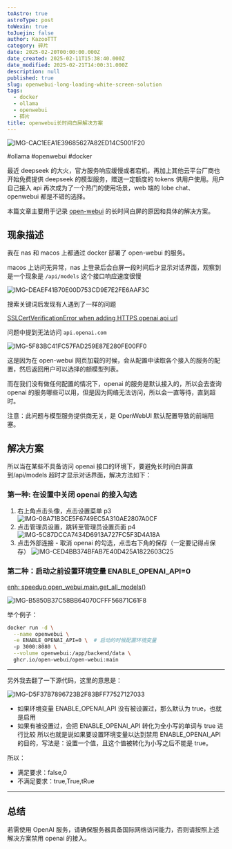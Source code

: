 ```yaml
---
toAstro: true
astroType: post
toWexin: true
toJuejin: false
author: KazooTTT
category: 碎片
date: 2025-02-20T00:00:00.000Z
date_created: 2025-02-11T15:38:40.000Z
date_modified: 2025-02-21T14:00:31.000Z
description: null
published: true
slug: openwebui-long-loading-white-screen-solution
tags:
  - docker
  - ollama
  - openwebui
  - 碎片
title: openwebui长时间白屏解决方案
---
```


![IMG-CAC1EEA1E39685627A82ED14C5001F20](/mdImages/IMG-CAC1EEA1E39685627A82ED14C5001F20.png)

#ollama #openwebui #docker

最近 deepseek 的大火，官方服务响应缓慢或者宕机，再加上其他云平台厂商也开始免费提供 deepseek 的模型服务，赠送一定额度的 tokens 供用户使用。用户自己接入 api 再次成为了一个热门的使用场景，web 端的 lobe chat、openwebui 都是不错的选择。

本篇文章主要用于记录 [open-webui](<https://github.com/open-webui/open-webui>) 的长时间白屏的原因和具体的解决方案。

## 现象描述

我在 nas 和 macos 上都通过 docker 部署了 open-webui 的服务。

macos 上访问无异常，nas 上登录后会白屏一段时间后才显示对话界面，观察到是一个现象是 `/api/models` 这个接口响应速度很慢

![IMG-DEAEF41B70E00D753CD9E7E2FE6AAF3C](<https://pictures.kazoottt.top/2025/02/20250221-IMG-DEAEF41B70E00D753CD9E7E2FE6AAF3C.jpg>)

搜索关键词后发现有人遇到了一样的问题

[SSLCertVerificationError when adding HTTPS openai api url](<https://github.com/open-webui/open-webui/discussions/3702?continueFlag=46552421a3aff8d4ecb9d5f2841ef485>)

问题中提到无法访问 `api.openai.com`

![IMG-5F83BC41FC57FAD259E87E280FE00FF0](<https://pictures.kazoottt.top/2025/02/20250221-IMG-5F83BC41FC57FAD259E87E280FE00FF0.jpg>)

这是因为在 open-webui 网页加载的时候，会从配置中读取各个接入的服务的配置，然后返回用户可以选择的额模型列表。

而在我们没有做任何配置的情况下，openai 的服务是默认接入的，所以会去查询 openai 的服务哪些可以用，但是因为网络无法访问，所以会一直等待，直到超时。

注意：此问题与模型服务提供商无关，是 OpenWebUI 默认配置导致的前端阻塞。

## 解决方案

所以当在某些不具备访问 openai 接口的环境下，要避免长时间白屏直到/api/models 超时才显示对话界面，解决方法如下：  

### 第一种: 在设置中关闭 openai 的接入勾选

1. 右上角点击头像，点击设置菜单 p3  
  ![IMG-08A71B3CE5F6749EC5A310AE2807A0CF](<https://pictures.kazoottt.top/2025/02/20250221-IMG-08A71B3CE5F6749EC5A310AE2807A0CF.jpg>)
2. 点击管理员设置，跳转至管理员设置页面 p4  
  ![IMG-5C87DCCA7434D6913A727FC5F3D4A18A](<https://pictures.kazoottt.top/2025/02/20250221-IMG-5C87DCCA7434D6913A727FC5F3D4A18A.jpg>)
3. 点击外部连接 - 取消 openai 的勾选，点击右下角的保存（一定要记得点保存）
  ![IMG-CED4BB374BFAB7E40D425A1822603C25](<https://pictures.kazoottt.top/2025/02/20250221-IMG-CED4BB374BFAB7E40D425A1822603C25.jpg>)

### 第二种：启动之前设置环境变量 ENABLE_OPENAI_API=0

[enh: speedup open\_webui.main.get\_all\_models()](<https://github.com/open-webui/open-webui/discussions/7769>)

![IMG-B5850B37C58BB64070CFFF56871C61F8](<https://pictures.kazoottt.top/2025/02/20250221-IMG-B5850B37C58BB64070CFFF56871C61F8.jpg>)

举个例子：

``` bash
docker run -d \
  --name openwebui \
  -e ENABLE_OPENAI_API=0 \  # 启动的时候配置环境变量
  -p 3000:8080 \
  --volume openwebui:/app/backend/data \
  ghcr.io/open-webui/open-webui:main
```

---

另外我去翻了一下源代码，这里的意思是：

![IMG-D5F37B7896723B2F83BFF77527127033](<https://pictures.kazoottt.top/2025/02/20250221-IMG-D5F37B7896723B2F83BFF77527127033.png>)

- 如果环境变量 ENABLE_OPENAI_API 没有被设置过，那么默认为 true，也就是启用
- 如果有被设置过，会把 ENABLE_OPENAI_API 转化为全小写的单词与 true 进行比较
所以也就是说如果要设置环境变量以达到禁用 ENABLE_OPENAI_API 的目的，写法是：设置一个值，且这个值被转化为小写之后不能是 true。

所以：

- 满足要求：false,0
- 不满足要求：true,True,tRue

---

## 总结

若需使用 OpenAI 服务，请确保服务器具备国际网络访问能力，否则请按照上述解决方案禁用 openai 的接入。
